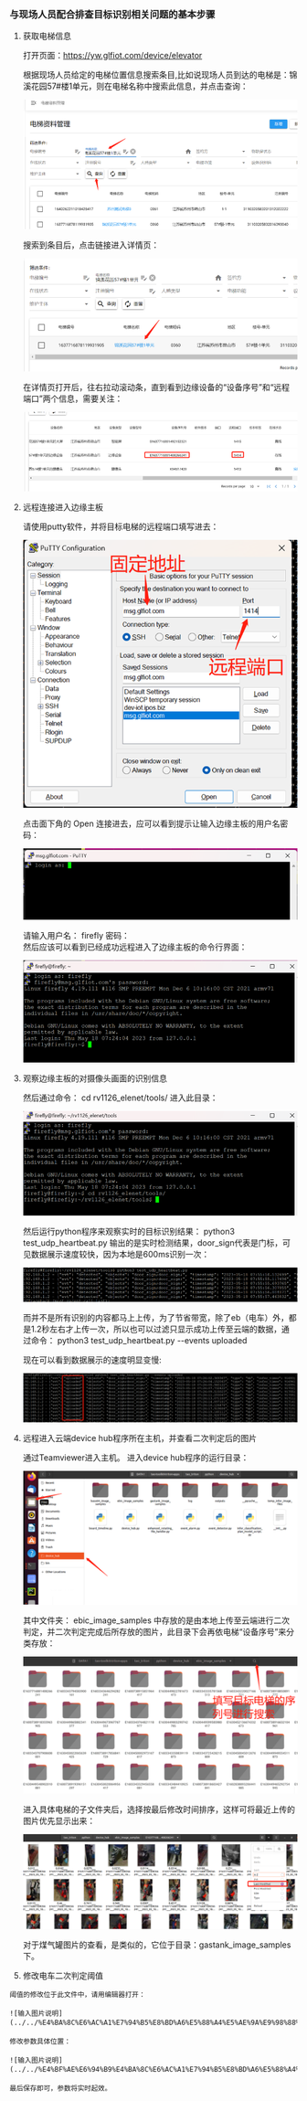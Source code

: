 ### 与现场人员配合排查目标识别相关问题的基本步骤

1.	获取电梯信息

    打开页面：https://yw.glfiot.com/device/elevator
    
    根据现场人员给定的电梯位置信息搜索条目,比如说现场人员到达的电梯是：锦溪花园57#楼1单元，则在电梯名称中搜索此信息，并点击查询：
     
    ![输入图片说明](../../images/%E7%94%B5%E6%A2%AF%E5%90%8D%E7%A7%B0%E4%B8%AD%E6%90%9C%E7%B4%A2%E6%AD%A4%E4%BF%A1%E6%81%AF%E5%B9%B6%E7%82%B9%E5%87%BB%E6%9F%A5%E8%AF%A2.png)
    
    搜索到条目后，点击链接进入详情页：
    
    ![输入图片说明](../../images/%E7%82%B9%E5%87%BB%E9%93%BE%E6%8E%A5%E8%BF%9B%E5%85%A5%E8%AF%A6%E6%83%85%E9%A1%B5.png) 
    
    在详情页打开后，往右拉动滚动条，直到看到边缘设备的“设备序号”和“远程端口”两个信息，需要关注：
     
    ![输入图片说明](../../images/%E8%AE%BE%E5%A4%87%E5%BA%8F%E5%8F%B7%E5%92%8C%E8%BF%9C%E7%A8%8B%E7%AB%AF%E5%8F%A3%E4%B8%A4%E4%B8%AA%E4%BF%A1%E6%81%AF%E9%9C%80%E8%A6%81%E5%85%B3%E6%B3%A8.png)
    
2.	远程连接进入边缘主板

    请使用putty软件，并将目标电梯的远程端口填写进去：
     
    ![输入图片说明](../../images/putty%E8%BD%AF%E4%BB%B6_%E5%B9%B6%E5%B0%86%E7%9B%AE%E6%A0%87%E7%94%B5%E6%A2%AF%E7%9A%84%E8%BF%9C%E7%A8%8B%E7%AB%AF%E5%8F%A3%E5%A1%AB%E5%86%99%E8%BF%9B%E5%8E%BB.png)
    
    点击面下角的 Open 连接进去，应可以看到提示让输入边缘主板的用户名密码：
    
    ![输入图片说明](../../images/%E6%8F%90%E7%A4%BA%E8%AE%A9%E8%BE%93%E5%85%A5%E8%BE%B9%E7%BC%98%E4%B8%BB%E6%9D%BF%E7%9A%84%E7%94%A8%E6%88%B7%E5%90%8D%E5%AF%86%E7%A0%81.png)
     
    请输入用户名： firefly     密码：   
    然后应该可以看到已经成功远程进入了边缘主板的命令行界面：
     
    ![输入图片说明](../../images/%E6%88%90%E5%8A%9F%E8%BF%9C%E7%A8%8B%E8%BF%9B%E5%85%A5%E4%BA%86%E8%BE%B9%E7%BC%98%E4%B8%BB%E6%9D%BF%E7%9A%84%E5%91%BD%E4%BB%A4%E8%A1%8C%E7%95%8C%E9%9D%A2.png)

3.	观察边缘主板的对摄像头画面的识别信息

    然后通过命令：
    cd rv1126_elenet/tools/
    进入此目录：
    
    ![输入图片说明](../../images/3.%09%E8%A7%82%E5%AF%9F%E8%BE%B9%E7%BC%98%E4%B8%BB%E6%9D%BF%E7%9A%84%E5%AF%B9%E6%91%84%E5%83%8F%E5%A4%B4%E7%94%BB%E9%9D%A2%E7%9A%84%E8%AF%86%E5%88%AB%E4%BF%A1%E6%81%AF_%E8%BF%9B%E5%85%A5tools%E7%9B%AE%E5%BD%95.png)
     
    
    然后运行python程序来观察实时的目标识别结果：
    python3 test_udp_heartbeat.py
    输出的是实时检测结果，door_sign代表是门标，可见数据展示速度较快，因为本地是600ms识别一次：
    
    ![输入图片说明](../../images/%E8%A7%82%E5%AF%9F%E5%AE%9E%E6%97%B6%E7%9A%84%E7%9B%AE%E6%A0%87%E8%AF%86%E5%88%AB%E7%BB%93%E6%9E%9C_detected.png)
     
    而并不是所有识别的内容都马上上传，为了节省带宽，除了eb（电车）外，都是1.2秒左右才上传一次，所以也可以过滤只显示成功上传至云端的数据，通过命令：
    python3 test_udp_heartbeat.py --events uploaded
    
    现在可以看到数据展示的速度明显变慢:
    
    ![输入图片说明](../../images/%E9%80%9F%E5%BA%A6%E6%98%8E%E6%98%BE%E5%8F%98%E6%85%A2__uploaded.png)


4.	远程进入云端device hub程序所在主机，并查看二次判定后的图片

    通过Teamviewer进入主机。
    进入device hub程序的运行目录：

    ![输入图片说明](../../%E8%BF%9B%E5%85%A5devicehub%E7%A8%8B%E5%BA%8F%E7%9A%84%E8%BF%90%E8%A1%8C%E7%9B%AE%E5%BD%95.png)

    其中文件夹： ebic_image_samples 中存放的是由本地上传至云端进行二次判定，并二次判定完成后所存放的图片，此目录下会再依电梯“设备序号”来分类存放：

    ![输入图片说明](../../%E5%A1%AB%E5%86%99%E7%9B%AE%E6%A0%87%E7%94%B5%E6%A2%AF%E7%9A%84%E8%AE%BE%E5%A4%87%E5%BA%8F%E5%8F%B7%E6%9D%A5%E6%90%9C%E7%B4%A2.png)

    进入具体电梯的子文件夹后，选择按最后修改时间排序，这样可将最近上传的图片优先显示出来：

    ![输入图片说明](../../%E6%8C%89%E6%9C%80%E8%BF%91%E4%BF%AE%E6%94%B9%E6%97%B6%E9%97%B4%E6%9D%A5%E6%8E%92%E5%BA%8F.png)

    对于煤气罐图片的查看，是类似的，它位于目录：gastank_image_samples 下。

5.    修改电车二次判定阈值
    
    阈值的修改位于此文件中，请用编辑器打开：

    ![输入图片说明](../../%E4%BA%8C%E6%AC%A1%E7%94%B5%E8%BD%A6%E5%88%A4%E5%AE%9A%E9%98%88%E5%80%BC%E4%BF%AE%E6%94%B9.png)

    修改参数具体位置：

    ![输入图片说明](../../%E4%BF%AE%E6%94%B9%E4%BA%8C%E6%AC%A1%E7%94%B5%E8%BD%A6%E5%88%A4%E5%AE%9A%E9%98%88%E5%80%BC%E5%8F%82%E6%95%B0%E5%85%B7%E4%BD%93%E4%BD%8D%E7%BD%AE.png)

    最后保存即可，参数将实时起效。
